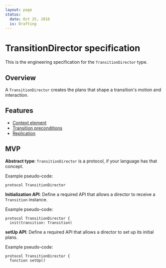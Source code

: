 ```yaml
---
layout: page
status:
  date: Oct 25, 2016
  is: Drafting
---
```


# TransitionDirector specification

This is the engineering specification for the `TransitionDirector` type.

## Overview

A `TransitionDirector` creates the plans that shape a transition's motion and interaction.

## Features

* [Context element](feature_context_element.md)
* [Transition preconditions](feature_transition_preconditions.md)
* [Replication](feature_replication.md)

## MVP

**Abstract type**: `TransitionDirector` is a protocol, if your language has that concept.

Example pseudo-code:

```
protocol TransitionDirector
```

**Initialization API**: Define a required API that allows a director to receive a `Transition` instance.

Example pseudo-code:

```
protocol TransitionDirector {
  init(transition: Transition)
```

**setUp API**: Define a required API that allows a director to set up its initial plans.

Example pseudo-code:

```
protocol TransitionDirector {
  function setUp()
```
